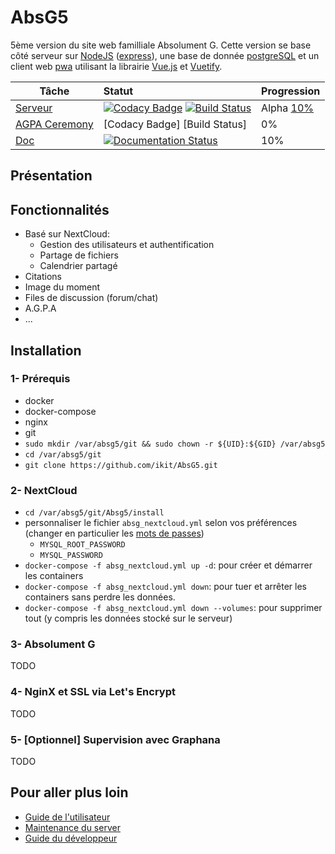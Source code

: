 # AbsG5

5ème version du site web familliale Absolument G. Cette version se base côté serveur sur [NodeJS](https://nodejs.org/en/) ([express](https://expressjs.com/fr/)), une base de donnée [postgreSQL](https://www.postgresql.org/) et un client web [pwa](https://progressive-web-apps.fr/definition-progressive-web-apps-pwa) utilisant la librairie [Vue.js](https://vuejs.org/) et [Vuetify](https://vuetifyjs.com/en).


| Tâche         | Statut          | Progression |
| ------------- |:-------------|:--------------|
| [Serveur](https://github.com/ikit/AbsG5)       | [![Codacy Badge](https://api.codacy.com/project/badge/Grade/6206e134936040318fee348b18de3486)](https://www.codacy.com/app/Ikit/AbsG5?utm_source=github.com&amp;utm_medium=referral&amp;utm_content=ikit/AbsG5&amp;utm_campaign=Badge_Grade) [![Build Status](https://travis-ci.org/ikit/AbsG5.svg?branch=master)](https://travis-ci.org/ikit/AbsG5) | Alpha [10%](https://github.com/ikit/AbsG5/milestone/1) |
| [AGPA Ceremony](https://github.com/ikit/AGPACeremony)        |  \[Codacy Badge] \[Build Status] | 0% |
| [Doc](http://absg5.readthedocs.io/fr/latest/)           | [![Documentation Status](https://readthedocs.org/projects/absg5/badge/?version=latest)](http://absg5.readthedocs.io/fr/latest/?badge=latest) | 10% |

## Présentation



## Fonctionnalités
- Basé sur NextCloud:
  - Gestion des utilisateurs et authentification
  - Partage de fichiers
  - Calendrier partagé
- Citations 
- Image du moment
- Files de discussion (forum/chat)
- A.G.P.A
- ...



## Installation

### 1- Prérequis
- docker
- docker-compose
- nginx
- git
- `sudo mkdir /var/absg5/git && sudo chown -r ${UID}:${GID} /var/absg5`
- `cd /var/absg5/git`
- `git clone https://github.com/ikit/AbsG5.git`

### 2- NextCloud
- `cd /var/absg5/git/Absg5/install`
- personnaliser le fichier `absg_nextcloud.yml` selon vos préférences (changer en particulier les [mots de passes](https://passwordsgenerator.net/))
  - `MYSQL_ROOT_PASSWORD`
  - `MYSQL_PASSWORD`
- `docker-compose -f absg_nextcloud.yml up -d`: pour créer et démarrer les containers
- `docker-compose -f absg_nextcloud.yml down`: pour tuer et arrêter les containers sans perdre les données. 
- `docker-compose -f absg_nextcloud.yml down --volumes`: pour supprimer tout (y compris les données stocké sur le serveur)

### 3- Absolument G
TODO

### 4- NginX et SSL via Let's Encrypt
TODO

### 5- [Optionnel] Supervision avec Graphana
TODO


## Pour aller plus loin
- [Guide de l'utilisateur](docs/user/presentation.md)
- [Maintenance du server](docs/maintenance/server.md)
- [Guide du développeur](docs/developper/welcome.md)
